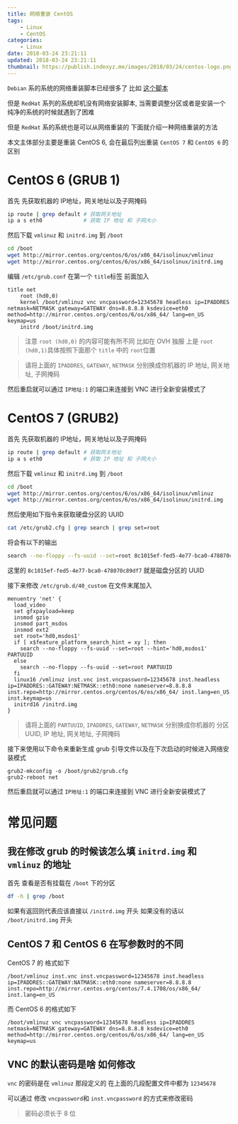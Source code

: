 ```yaml
---
title: 网络重装 CentOS
tags: 
    - Linux
    - CentOS
categories:
    - Linux
date: 2018-03-24 23:21:11
updated: 2018-03-24 23:21:11
thumbnail: https://publish.indexyz.me/images/2018/03/24/centos-logo.png
---
```

`Debian` 系的系统的网络重装脚本已经很多了 比如 [这个脚本](https://moeclub.org/2017/03/25/82/)

但是 `RedHat` 系列的系统却机没有网络安装脚本, 当需要调整分区或者是安装一个纯净的系统的时候就遇到了困难

但是 `RedHat` 系的系统也是可以从网络重装的 下面就介绍一种网络重装的方法

<!-- more -->

本文主体部分主要是重装 CentOS 6, 会在最后列出重装 `CentOS 7` 和 `CentOS 6` 的区别 

# CentOS 6 (GRUB 1)

首先 先获取机器的 IP地址，网关地址以及子网掩码

```bash
ip route | grep default # 获取网关地址
ip a s eth0             # 获取 IP 地址 和 子网大小
```

然后下载 `vmlinuz` 和 `initrd.img` 到 `/boot`

```bash
cd /boot
wget http://mirror.centos.org/centos/6/os/x86_64/isolinux/vmlinuz
wget http://mirror.centos.org/centos/6/os/x86_64/isolinux/initrd.img
```

编辑 `/etc/grub.conf` 在第一个 `title`标签 前面加入

```
title net
    root (hd0,0)
    kernel /boot/vmlinuz vnc vncpassword=12345678 headless ip=IPADDRES netmask=NETMASK gateway=GATEWAY dns=8.8.8.8 ksdevice=eth0 method=http://mirror.centos.org/centos/6/os/x86_64/ lang=en_US keymap=us
    initrd /boot/initrd.img
```

> 注意 `root (hd0,0)` 的内容可能有所不同 比如在 OVH 独服 上是 `root (hd0,1)`具体按照下面那个 `title` 中的 `root`位置

> 请将上面的 `IPADDRES`, `GATEWAY`, `NETMASK` 分别换成你机器的 IP 地址, 网关地址, 子网掩码

然后重启就可以通过 `IP地址:1` 的端口来连接到 VNC 进行全新安装模式了

# CentOS 7 (GRUB2)

首先 先获取机器的 IP地址，网关地址以及子网掩码

```bash
ip route | grep default # 获取网关地址
ip a s eth0             # 获取 IP 地址 和 子网大小
```

然后下载 `vmlinuz` 和 `initrd.img` 到 `/boot`

```bash
cd /boot
wget http://mirror.centos.org/centos/6/os/x86_64/isolinux/vmlinuz
wget http://mirror.centos.org/centos/6/os/x86_64/isolinux/initrd.img
```

然后使用如下指令来获取硬盘分区的 UUID

```bash
cat /etc/grub2.cfg | grep search | grep set=root
```

将会有以下的输出

```bash
search --no-floppy --fs-uuid --set=root 8c1015ef-fed5-4e77-bca0-478070c89df7
```

这里的 `8c1015ef-fed5-4e77-bca0-478070c89df7` 就是磁盘分区的 UUID

接下来修改 `/etc/grub.d/40_custom` 在文件末尾加入

```
menuentry 'net' {
  load_video
  set gfxpayload=keep
  insmod gzio
  insmod part_msdos
  insmod ext2
  set root='hd0,msdos1'
  if [ x$feature_platform_search_hint = xy ]; then
    search --no-floppy --fs-uuid --set=root --hint='hd0,msdos1' PARTUUID
  else
    search --no-floppy --fs-uuid --set=root PARTUUID
  fi
  linux16 /vmlinuz inst.vnc inst.vncpassword=12345678 inst.headless ip=IPADDRES::GATEWAY:NETMASK::eth0:none nameserver=8.8.8.8 inst.repo=http://mirror.centos.org/centos/6/os/x86_64/ inst.lang=en_US inst.keymap=us
  initrd16 /initrd.img
}
```

> 请将上面的 `PARTUUID`, `IPADDRES`, `GATEWAY`, `NETMASK` 分别换成你机器的 分区 UUID, IP 地址, 网关地址, 子网掩码

接下来使用以下命令来重新生成 grub 引导文件以及在下次启动的时候进入网络安装模式

```
grub2-mkconfig -o /boot/grub2/grub.cfg
grub2-reboot net
```

然后重启就可以通过 `IP地址:1` 的端口来连接到 VNC 进行全新安装模式了

# 常见问题

## 我在修改 grub 的时候该怎么填 `initrd.img` 和 `vmlinuz` 的地址

首先 查看是否有挂载在 `/boot` 下的分区

```bash
df -h | grep /boot
```

 如果有返回则代表应该直接以 `/initrd.img` 开头 如果没有的话以 `/boot/initrd.img` 开头

## CentOS 7 和 CentOS 6 在写参数时的不同

CentOS 7 的 格式如下

```
/boot/vmlinuz inst.vnc inst.vncpassword=12345678 inst.headless ip=IPADDRES::GATEWAY:NATMASK::eth0:none nameserver=8.8.8.8 inst.repo=http://mirror.centos.org/centos/7.4.1708/os/x86_64/ inst.lang=en_US
```

而 CentOS 6 的格式如下

```
/boot/vmlinuz vnc vncpassword=12345678 headless ip=IPADDRES netmask=NETMASK gateway=GATEWAY dns=8.8.8.8 ksdevice=eth0 method=http://mirror.centos.org/centos/6/os/x86_64/ lang=en_US keymap=us
```

## VNC 的默认密码是啥 如何修改

`vnc` 的密码是在 `vmlinuz` 那段定义的 在上面的几段配置文件中都为 `12345678`

可以通过 修改 `vncpassword`和 `inst.vncpassword` 的方式来修改密码 

> 密码必须长于 8 位
